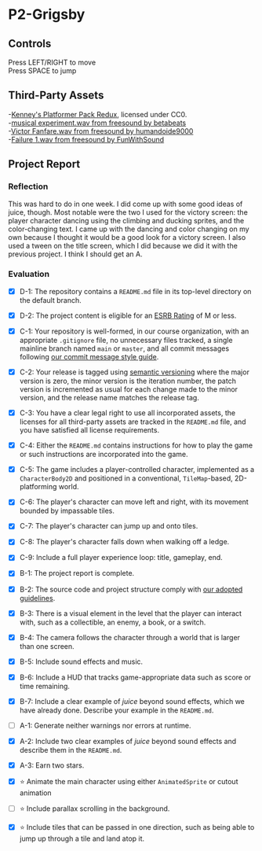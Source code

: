 # P2-Grigsby
## Controls
Press LEFT/RIGHT to move
<br>Press SPACE to jump
## Third-Party Assets
-[Kenney's Platformer Pack Redux](https://kenney.nl/assets/platformer-pack-redux), licensed under CC0.
<br>-[musical experiment.wav from freesound by betabeats](https://freesound.org/people/betabeats./sounds/702252/) 
<br>-[Victor Fanfare.wav from freesound by humandoide9000](https://freesound.org/people/humanoide9000/sounds/466133/)
<br>-[Failure 1.wav from freesound by FunWithSound](https://freesound.org/people/FunWithSound/sounds/394900/)
## Project Report
### Reflection
This was hard to do in one week.  I did come up with some good ideas of juice, though.  Most notable were the two I used for the victory screen: the player character dancing using the climbing and ducking sprites, and the color-changing text.  I came up with the dancing and color changing on my own because I thought it would be a good look for a victory screen.  I also used a tween on the title screen, which I did because we did it with the previous project.  I think I should get an A.
### Evaluation
- [X] D-1: The repository contains a <code>README.md</code> file in its top-level directory on the default branch.
- [X] D-2: The project content is eligible for an <a href="https://www.esrb.org/ratings-guide/">ESRB Rating</a> of M or less.
- [X] C-1: Your repository is well-formed, in our course organization, with an appropriate <code>.gitignore</code> file, no unnecessary files tracked, a single mainline branch named <code>main</code> or <code>master</code>, and all commit messages following <a href="https://cbea.ms/git-commit/">our commit message style guide</a>.
- [X] C-2: Your release is tagged using <a href="https://semver.org/">semantic versioning</a> where the major version is zero, the minor version is the iteration number, the patch version is incremented as usual for each change made to the minor version, and the release name matches the release tag.
- [X] C-3: You have a clear legal right to use all incorporated assets, the licenses for all third-party assets are tracked in the <code>README.md</code> file, and you have satisfied all license requirements.
- [X] C-4: Either the <code>README.md</code> contains instructions for how to play the game or such instructions are incorporated into the game.
- [X] C-5: The game includes a player-controlled character, implemented as a <code>CharacterBody2D</code> and positioned in a conventional, <code>TileMap</code>-based, 2D-platforming world.
- [X] C-6: The player's character can move left and right, with its movement bounded by impassable tiles.
- [X] C-7: The player's character can jump up and onto tiles.
- [X] C-8: The player's character falls down when walking off a ledge.
- [X] C-9: Include a full player experience loop: title, gameplay, end.
- [X] B-1: The project report is complete.
- [X] B-2: The source code and project structure comply with <a href="https://gdquest.gitbook.io/gdquests-guidelines/godot-gdscript-guidelines">our adopted guidelines</a>.
- [X] B-3: There is a visual element in the level that the player can interact with, such as a collectible, an enemy, a book, or a switch.
- [X] B-4: The camera follows the character through a world that is larger than one screen.
- [X] B-5: Include sound effects and music.
- [X] B-6: Include a HUD that tracks game-appropriate data such as score or time remaining.
- [X] B-7: Include a clear example of <em>juice</em> beyond sound effects, which we have already done. Describe your example in the <code>README.md</code>.
- [ ] A-1: Generate neither warnings nor errors at runtime.
- [X] A-2: Include two clear examples of <em>juice</em> beyond sound effects and describe them in the <code>README.md</code>.
- [X] A-3: Earn two stars.
- [X] ⭐ Animate the main character using either <code>AnimatedSprite</code> or cutout animation
- [ ] ⭐ Include parallax scrolling in the background.
- [X] ⭐ Include tiles that can be passed in one direction, such as being able to jump up through a tile and land atop it.

